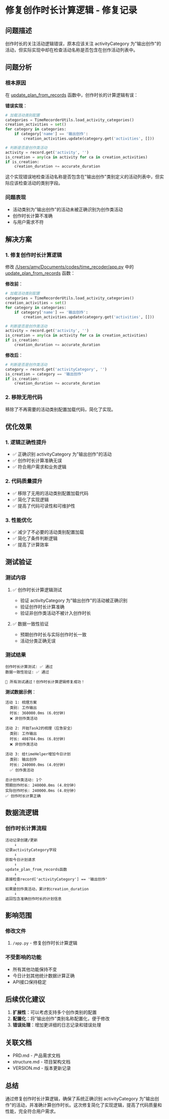 # 修复创作时长计算逻辑 - 修复记录

## 问题描述

创作时长的关注活动逻辑错误，原本应该关注 activityCategory 为"输出创作"的活动，但实际实现中却在检查活动名称是否包含在创作活动列表中。

## 问题分析

### 根本原因

在 [update_plan_from_records](file:///Users/amy/Documents/codes/time_recoder/app.py#L1907-L1963) 函数中，创作时长的计算逻辑有误：

**错误实现**：
```python
# 加载活动类别配置
categories = TimeRecorderUtils.load_activity_categories()
creation_activities = set()
for category in categories:
    if category['name'] == '输出创作':
        creation_activities.update(category.get('activities', []))

# 判断是否是创作类活动
activity = record.get('activity', '')
is_creation = any(ca in activity for ca in creation_activities)
if is_creation:
    creation_duration += accurate_duration
```

这个实现错误地检查活动名称是否包含在"输出创作"类别定义的活动列表中，但实际应该检查活动的类别字段。

### 问题表现

- 活动类别为"输出创作"的活动未被正确识别为创作类活动
- 创作时长计算不准确
- 与用户需求不符

## 解决方案

### 1. 修复创作时长计算逻辑

修改 [/Users/amy/Documents/codes/time_recoder/app.py](file:///Users/amy/Documents/codes/time_recoder/app.py) 中的 [update_plan_from_records](file:///Users/amy/Documents/codes/time_recoder/app.py#L1907-L1963) 函数：

**修改前**：
```python
# 加载活动类别配置
categories = TimeRecorderUtils.load_activity_categories()
creation_activities = set()
for category in categories:
    if category['name'] == '输出创作':
        creation_activities.update(category.get('activities', []))

# 判断是否是创作类活动
activity = record.get('activity', '')
is_creation = any(ca in activity for ca in creation_activities)
if is_creation:
    creation_duration += accurate_duration
```

**修改后**：
```python
# 判断是否是创作类活动
category = record.get('activityCategory', '')
is_creation = category == '输出创作'
if is_creation:
    creation_duration += accurate_duration
```

### 2. 移除无用代码

移除了不再需要的活动类别配置加载代码，简化了实现。

## 优化效果

### 1. 逻辑正确性提升

- ✅ 正确识别 activityCategory 为"输出创作"的活动
- ✅ 创作时长计算准确无误
- ✅ 符合用户需求和业务逻辑

### 2. 代码质量提升

- ✅ 移除了无用的活动类别配置加载代码
- ✅ 简化了实现逻辑
- ✅ 提高了代码可读性和可维护性

### 3. 性能优化

- ✅ 减少了不必要的活动类别配置加载
- ✅ 简化了条件判断逻辑
- ✅ 提高了计算效率

## 测试验证

### 测试内容

1. ✅ 创作时长计算逻辑测试
   - 验证 activityCategory 为"输出创作"的活动被正确识别
   - 验证创作时长计算准确
   - 验证非创作类活动不被计入创作时长

2. ✅ 数据一致性验证
   - 预期创作时长与实际创作时长一致
   - 活动分类正确无误

### 测试结果

```
创作时长计算测试: ✅ 通过
数据一致性验证: ✅ 通过

🎉 所有测试通过！创作时长计算逻辑修复成功！
```

**测试数据示例**：
```
活动 1: 梳理方案
  类别: 工作输出
  时长: 360000.0ms (6.0分钟)
  ❌ 非创作类活动

活动 2: 开始Task2的梳理（应急安全）
  类别: 工作输出
  时长: 408784.0ms (6.8分钟)
  ❌ 非创作类活动

活动 3: 给timeHelper增加今日计划
  类别: 输出创作
  时长: 240000.0ms (4.0分钟)
  ✅ 创作类活动

总计创作类活动: 1个
预期创作时长: 240000.0ms (4.0分钟)
实际创作时长: 240000.0ms (4.0分钟)
✅ 创作时长计算正确
```

## 数据流逻辑

### 创作时长计算流程

```
活动记录创建/更新
    ↓
记录activityCategory字段
    ↓
获取今日计划请求
    ↓
update_plan_from_records函数
    ↓
直接检查record['activityCategory'] == '输出创作'
    ↓
如果是创作类活动，累计到creation_duration
    ↓
返回包含准确创作时长的计划信息
```

## 影响范围

### 修改文件

1. `/app.py` - 修复创作时长计算逻辑

### 不受影响的功能

- 所有其他功能保持不变
- 今日计划其他统计数据计算正确
- API接口保持稳定

## 后续优化建议

1. **扩展性**：可以考虑支持多个创作类别的配置
2. **配置化**：将"输出创作"类别名称配置化，便于修改
3. **错误处理**：增加更详细的日志记录和错误处理

## 关联文档

- PRD.md - 产品需求文档
- structure.md - 项目架构文档
- VERSION.md - 版本更新记录

## 总结

通过修复创作时长计算逻辑，确保了系统正确识别 activityCategory 为"输出创作"的活动，并准确计算创作时长。这次修复简化了实现逻辑，提高了代码质量和性能，完全符合用户需求。